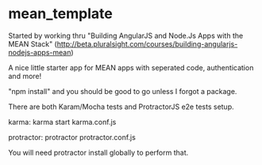 mean_template
=============

Started by working thru "Building AngularJS and Node.Js Apps with the MEAN Stack" (http://beta.pluralsight.com/courses/building-angularjs-nodejs-apps-mean)

A nice little starter app for MEAN apps with seperated code, authentication and more!

"npm install" and you should be good to go unless I forgot a package.

There are both Karam/Mocha tests and ProtractorJS e2e tests setup.

karma: karma start karma.conf.js

protractor: protractor protractor.conf.js

You will need protractor install globally to perform that.
